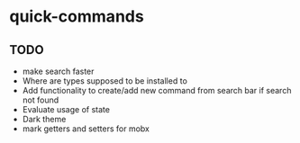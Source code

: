 # quick-commands

## TODO

- make search faster
- Where are types supposed to be installed to
- Add functionality to create/add new command from search bar if search not found
- Evaluate usage of state
- Dark theme
- mark getters and setters for mobx
